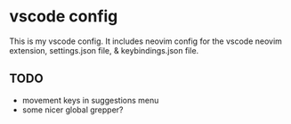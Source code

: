 # vscode config

This is my vscode config. It includes neovim config for the vscode neovim extension, settings.json
file, & keybindings.json file.

## TODO
* movement keys in suggestions menu
* some nicer global grepper?